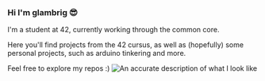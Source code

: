 ### Hi I'm glambrig 😎

I'm a student at 42, currently working through the common core.

Here you'll find projects from the 42 cursus, as well as (hopefully) some personal projects, such as arduino tinkering and more.

Feel free to explore my repos :)
![An accurate description of what I look like](https://media.discordapp.net/attachments/1037370479134117888/1196480812678393866/me.jpg?ex=65b7c897&is=65a55397&hm=95b91f99941d43e3eb8b8b986e53eebd44cde79f29a46bd3b222fca8ab1498be&=&format=webp&width=665&height=665)
